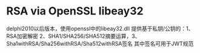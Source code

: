 # RSA via OpenSSL libeay32
delphi2010以后版本，使用openssl中的libeay32.dll
提供基于私钥/公钥的：1、RSA加密解密 2、SHA1/SHA256/SHA512摘要运算，3、Sha1withRSA/Sha256withRSA/Sha512withRSA签名
其中签名可用于JWT规范
